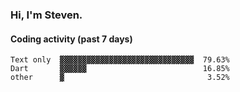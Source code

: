 ### Hi, I'm Steven.

#### Coding activity (past 7 days)
```
Text only  ▓▓▓▓▓▓▓▓▓▓▓▓▓▓▓▓▓▓▓▓▓▓▓▓▓▓▓▓▓▓  79.63%
Dart       ▓▓▓▓▓▓                          16.85%
other      ▓                                3.52%
```

